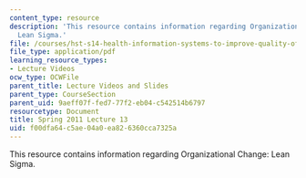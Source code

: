 ```yaml
---
content_type: resource
description: 'This resource contains information regarding Organizational Change:
  Lean Sigma.'
file: /courses/hst-s14-health-information-systems-to-improve-quality-of-care-in-resource-poor-settings-spring-2012/f00dfa64c5ae04a0ea826360cca7325a_MITHST_S14S12_lec18_1113.pdf
file_type: application/pdf
learning_resource_types:
- Lecture Videos
ocw_type: OCWFile
parent_title: Lecture Videos and Slides
parent_type: CourseSection
parent_uid: 9aeff07f-fed7-77f2-eb04-c542514b6797
resourcetype: Document
title: Spring 2011 Lecture 13
uid: f00dfa64-c5ae-04a0-ea82-6360cca7325a
---
```

This resource contains information regarding Organizational Change: Lean Sigma.


